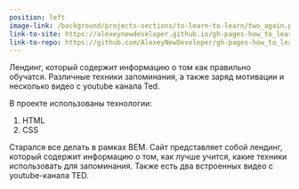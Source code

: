 ```yaml
---
position: left
image-link: /background/projects-sections/to-learn-to-learn/two_again.png
link-to-site: https://alexeynewdeveloper.github.io/gh-pages-how_to_learn/index.html
link-to-repo: https://github.com/AlexeyNewDeveloper/gh-pages-how_to_learn/tree/main
---
```


Лендинг, который содержит информацию о том как правильно обучатся.
Различные техники запоминания, а также заряд мотивации и несколько видео с youtube канала Ted.

В проекте использованы технологии:

1. HTML
2. CSS

Старался все делать в рамках BEM.
Сайт представляет собой лендинг, который содержит информацию о том, как лучше учится, какие техники использовать для запоминания.
Также есть два встроенных видео с youtube-канала TED.
